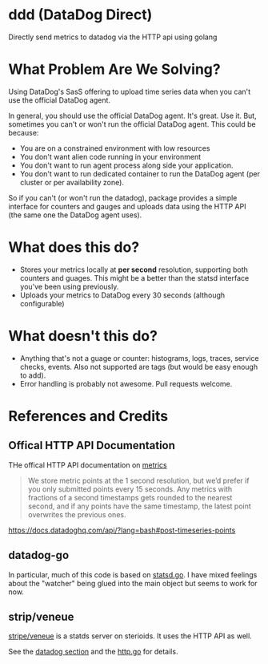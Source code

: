 # ddd (DataDog Direct)

Directly send metrics to datadog via the HTTP api using golang

# What Problem Are We Solving?

Using DataDog's SasS offering to upload time series data when you can't use the official DataDog agent.

In general, you should use the official DataDog agent.  It's great.  Use it.  But, sometimes you can't or won't run the official DataDog agent.  This could be because:

* You are on a constrained environment with low resources
* You don't want alien code running in your environment
* You don't want to run agent process along side your application.
* You don't want to run dedicated container to run the DataDog agent (per cluster or per availability zone).

So if you can't (or won't run the datadog), package provides a simple interface for counters and gauges and uploads data using the HTTP API (the same one the DataDog agent uses).

# What does this do?

* Stores your metrics locally at **per second** resolution, supporting both counters and guages.  This might be a better than the statsd interface you've been using previously.
* Uploads your metrics to DataDog every 30 seconds (although configurable)

# What doesn't this do?

* Anything that's not a guage or counter: histograms, logs, traces, service checks, events.  Also not supported are tags (but would be easy enough to add).
* Error handling is probably not awesome.  Pull requests welcome.

# References and Credits

## Offical HTTP API Documentation

THe offical HTTP API documentation on [metrics](https://docs.datadoghq.com/api/?lang=bash#metrics)

> We store metric points at the 1 second resolution, but we’d prefer if you only submitted points every 15 seconds. Any metrics with fractions of a second timestamps gets rounded to the nearest second, and if any points have the same timestamp, the latest point overwrites the previous ones.

https://docs.datadoghq.com/api/?lang=bash#post-timeseries-points

## datadog-go

In particular, much of this code is based on [statsd.go](https://github.com/DataDog/datadog-go/blob/master/statsd/statsd.go).   I have mixed feelings about the "watcher" being glued into the main object but seems to work for now.

## strip/veneue

[stripe/veneue](https://github.com/stripe/veneur) is a statds server on sterioids.  It uses the HTTP API as well.

See the [datadog section]( https://github.com/stripe/veneur/tree/master/sinks/datadog) and the [http.go](https://github.com/stripe/veneur/blob/master/http/http.go) for details.
